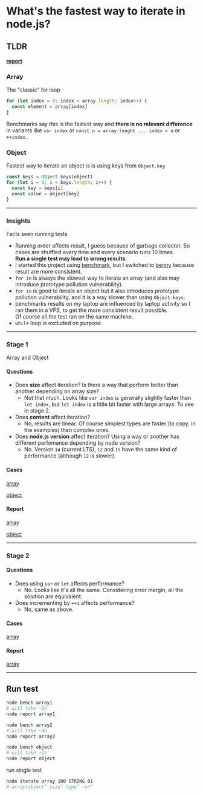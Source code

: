 # What's the fastest way to iterate in node.js?

## TLDR

**[report](/public/node-bench-iteration/index.html)**

### Array

The "classic" for loop

```js
for (let index = 0; index < array.length; index++) {
  const element = array[index]
}
```

Benchmarks say this is the fastest way and **there is no relevant difference** in variants like `var index` or `const n = array.lenght ... index < n` or `++index`.

### Object

Fastest way to iterate an object is is using keys from `Object.key`

```js
const keys = Object.keys(object)
for (let i = 0; i < keys.length; i++) {
  const key = keys[i]
  const value = object[key]
}
```

---

### Insights

Facts seen running tests

- Running order affects result, I guess because of garbage collector. So cases are shuffled every time and every scenario runs 10 times.  
**Run a single test may lead to wrong results**.
- I started this project using [benchmark](https://benchmarkjs.com), but I switched to [benny](https://github.com/caderek/benny) because result are more consistent.
- `for in` is always the slowest way to iterate an array (and also may introduce prototype pollution vulnerability).
- `for in` is good to iterate an object but it also introduces prototype pollution vulnerability, and it is a way slower than using `Object.keys`.
- benchmarks results on my laptop are influenced by laptop activity so I ran them in a VPS, to get the more consistent result possible.  
Of course all the test ran on the same machine.
- `while` loop is excluded on purpose.

---

### Stage 1

Array and Object

#### Questions

- Does **size** affect iteration? Is there a way that perform better than another depending on array size?
  - Not that much. Looks like `var index` is generally slightly faster than `let index`, but `let index` is a little bit faster with large arrays. To see in stage 2.
- Does **content** affect iteration?
  - No, results are linear. Of course simplest types are faster (to copy, in the examples) than complex ones.
- Does **node.js version** affect iteration? Using a way or another has different perfomance depending by node version?
  - No. Version `14` (current LTS), `12` and `15` have the same kind of performance (although `12` is slower).

#### Cases

[array](cases/array1.js)

[object](cases/object.js)

#### Report

[array](/public/node-bench-iteration/index.html?subject=array1)

[object](/public/node-bench-iteration/index.html?subject=object)

---

### Stage 2

#### Questions

- Does using `var` or `let` affects performance?
  - No. Looks like it's all the same. Considering error margin, all the solution are equivalent.
- Does incrementing by `++i` affects performance?
  - No, same as above.

#### Cases

[array](cases/array2.js)

#### Report

[array](/public/node-bench-iteration/index.html?subject=array2)

---

## Run test

```bash
node bench array1
# will take ~5h
node report array1

node bench array2
# will take ~4h
node report array2

node bench object
# will take ~1h
node report object
```

run single test

```bash
node iterate array 100 STRING 01
# array|object^ size^ type^ run^
```
